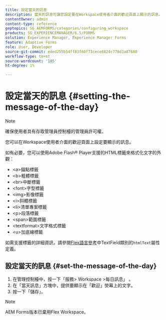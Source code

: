 ```yaml
---
title: 設定當天的訊息
description: 當天的訊息可讓您設定要在Workspace使用者介面的歡迎頁面上顯示的訊息。
contentOwner: admin
content-type: reference
geptopics: SG_AEMFORMS/categories/configuring_workspace
products: SG_EXPERIENCEMANAGER/6.5/FORMS
solution: Experience Manager, Experience Manager Forms
feature: Adaptive Forms
role: User, Developer
source-git-commit: eded255b54ff83f60f73cece8824c778d3a87680
workflow-type: tm+mt
source-wordcount: '185'
ht-degree: 1%

---
```


# 設定當天的訊息 {#setting-the-message-of-the-day}

>[!NOTE]
> 
> 確保使用者具有存取管理員控制檯的管理員許可權。

您可以在Workspace使用者介面的歡迎頁面上設定要顯示的訊息。

如有必要，您可以使用Adobe Flash® Player支援的HTML標籤來格式化文字的外觀：

* &lt;a>錨點標籤
* &lt;b>粗體標籤
* &lt;br>中斷標籤
* &lt;font>字型標籤
* &lt;img>影像標籤
* &lt;i>斜體標籤
* &lt;li>清單專案標籤
* &lt;p>段落標籤
* &lt;span>範圍標籤
* &lt;textformat>文字格式標籤
* &lt;u>加底線標籤

如需支援標籤的詳細資訊，請參閱[Flex語言參考](https://flex.apache.org/)中TextField類別的`htmlText`屬性定義。

## 設定當天的訊息 {#set-the-message-of-the-day}

1. 在管理控制檯中，按一下「服務> Workspace >每日訊息」 。
1. 在「當天訊息」方塊中，提供要顯示在「歡迎」熒幕上的文字。
1. 按一下「儲存」。

>[!NOTE]
>
>AEM Forms版本已棄用Flex Workspace。
